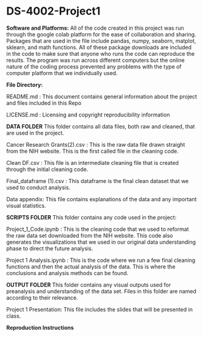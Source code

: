 # DS-4002-Project1

**Software and Platforms:**
All of the code created in this project was run through the google colab platform for the ease of collaboration and sharing. Packages that are used in the file include pandas, numpy, seaborn, matplot, sklearn, and math functions. All of these package downloads are included in the code to make sure that anyone who runs the code can reproduce the results. The program was run across different computers but the online nature of the coding process prevented any problems with the type of computer platform that we individually used. 


**File Directory:**

README.md : This document contains general information about the project and files included in this Repo

LICENSE.md : Licensing and copyright reproducibility information

**DATA FOLDER**
This folder contains all data files, both raw and cleaned, that are used in the project.

Cancer Research Grants(2).csv : This is the raw data file drawn straight from the NIH website. This is the first called file in the cleaning code. 

Clean DF.csv : This file is an intermediate cleaning file that is created through the initial cleaning code. 

Final_dataframe (1).csv : This dataframe is the final clean dataset that we used to conduct analysis. 

Data appendix: This file contains explanations of the data and any important visual statistics.

**SCRIPTS FOLDER**
This folder contains any code used in the project:

Project_1_Code.ipynb : This is the cleaning code that we used to reformat the raw data set downloaded from the NIH website. This code also generates the visualizations that we used in our original data understanding phase to direct the future analysis.

Project 1 Analysis.ipynb : This is the code where we run a few final cleaning functions and then the actual analysis of the data. This is where the conclusions and analysis methods can be found.

**OUTPUT FOLDER**
This folder contains any visual outputs used for preanalysis and understanding of the data set. Files in this folder are named according to their relevance.

Project 1 Presentation: This file includes the slides that will be presented in class. 

**Reproduction Instructions**


